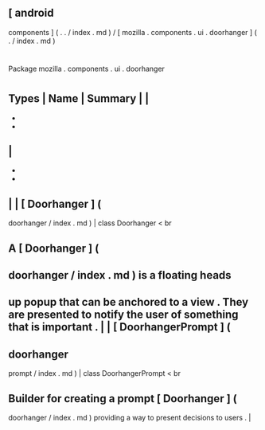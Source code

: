 [
android
-
components
]
(
.
.
/
index
.
md
)
/
[
mozilla
.
components
.
ui
.
doorhanger
]
(
.
/
index
.
md
)
#
#
Package
mozilla
.
components
.
ui
.
doorhanger
#
#
#
Types
|
Name
|
Summary
|
|
-
-
-
|
-
-
-
|
|
[
Doorhanger
]
(
-
doorhanger
/
index
.
md
)
|
class
Doorhanger
<
br
>
A
[
Doorhanger
]
(
-
doorhanger
/
index
.
md
)
is
a
floating
heads
-
up
popup
that
can
be
anchored
to
a
view
.
They
are
presented
to
notify
the
user
of
something
that
is
important
.
|
|
[
DoorhangerPrompt
]
(
-
doorhanger
-
prompt
/
index
.
md
)
|
class
DoorhangerPrompt
<
br
>
Builder
for
creating
a
prompt
[
Doorhanger
]
(
-
doorhanger
/
index
.
md
)
providing
a
way
to
present
decisions
to
users
.
|
